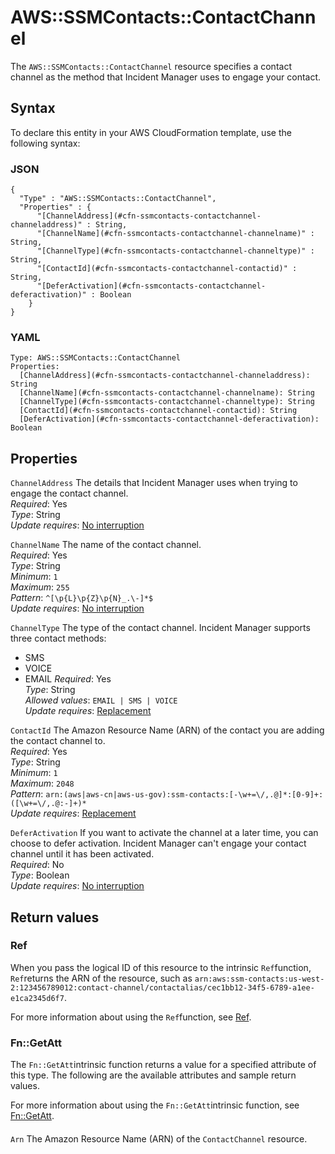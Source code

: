 # AWS::SSMContacts::ContactChannel<a name="aws-resource-ssmcontacts-contactchannel"></a>

The `AWS::SSMContacts::ContactChannel` resource specifies a contact channel as the method that Incident Manager uses to engage your contact\.

## Syntax<a name="aws-resource-ssmcontacts-contactchannel-syntax"></a>

To declare this entity in your AWS CloudFormation template, use the following syntax:

### JSON<a name="aws-resource-ssmcontacts-contactchannel-syntax.json"></a>

```
{
  "Type" : "AWS::SSMContacts::ContactChannel",
  "Properties" : {
      "[ChannelAddress](#cfn-ssmcontacts-contactchannel-channeladdress)" : String,
      "[ChannelName](#cfn-ssmcontacts-contactchannel-channelname)" : String,
      "[ChannelType](#cfn-ssmcontacts-contactchannel-channeltype)" : String,
      "[ContactId](#cfn-ssmcontacts-contactchannel-contactid)" : String,
      "[DeferActivation](#cfn-ssmcontacts-contactchannel-deferactivation)" : Boolean
    }
}
```

### YAML<a name="aws-resource-ssmcontacts-contactchannel-syntax.yaml"></a>

```
Type: AWS::SSMContacts::ContactChannel
Properties: 
  [ChannelAddress](#cfn-ssmcontacts-contactchannel-channeladdress): String
  [ChannelName](#cfn-ssmcontacts-contactchannel-channelname): String
  [ChannelType](#cfn-ssmcontacts-contactchannel-channeltype): String
  [ContactId](#cfn-ssmcontacts-contactchannel-contactid): String
  [DeferActivation](#cfn-ssmcontacts-contactchannel-deferactivation): Boolean
```

## Properties<a name="aws-resource-ssmcontacts-contactchannel-properties"></a>

`ChannelAddress`  <a name="cfn-ssmcontacts-contactchannel-channeladdress"></a>
The details that Incident Manager uses when trying to engage the contact channel\.  
*Required*: Yes  
*Type*: String  
*Update requires*: [No interruption](https://docs.aws.amazon.com/AWSCloudFormation/latest/UserGuide/using-cfn-updating-stacks-update-behaviors.html#update-no-interrupt)

`ChannelName`  <a name="cfn-ssmcontacts-contactchannel-channelname"></a>
The name of the contact channel\.  
*Required*: Yes  
*Type*: String  
*Minimum*: `1`  
*Maximum*: `255`  
*Pattern*: `^[\p{L}\p{Z}\p{N}_.\-]*$`  
*Update requires*: [No interruption](https://docs.aws.amazon.com/AWSCloudFormation/latest/UserGuide/using-cfn-updating-stacks-update-behaviors.html#update-no-interrupt)

`ChannelType`  <a name="cfn-ssmcontacts-contactchannel-channeltype"></a>
The type of the contact channel\. Incident Manager supports three contact methods:  
+ SMS
+ VOICE
+ EMAIL
*Required*: Yes  
*Type*: String  
*Allowed values*: `EMAIL | SMS | VOICE`  
*Update requires*: [Replacement](https://docs.aws.amazon.com/AWSCloudFormation/latest/UserGuide/using-cfn-updating-stacks-update-behaviors.html#update-replacement)

`ContactId`  <a name="cfn-ssmcontacts-contactchannel-contactid"></a>
The Amazon Resource Name \(ARN\) of the contact you are adding the contact channel to\.  
*Required*: Yes  
*Type*: String  
*Minimum*: `1`  
*Maximum*: `2048`  
*Pattern*: `arn:(aws|aws-cn|aws-us-gov):ssm-contacts:[-\w+=\/,.@]*:[0-9]+:([\w+=\/,.@:-]+)*`  
*Update requires*: [Replacement](https://docs.aws.amazon.com/AWSCloudFormation/latest/UserGuide/using-cfn-updating-stacks-update-behaviors.html#update-replacement)

`DeferActivation`  <a name="cfn-ssmcontacts-contactchannel-deferactivation"></a>
If you want to activate the channel at a later time, you can choose to defer activation\. Incident Manager can't engage your contact channel until it has been activated\.  
*Required*: No  
*Type*: Boolean  
*Update requires*: [No interruption](https://docs.aws.amazon.com/AWSCloudFormation/latest/UserGuide/using-cfn-updating-stacks-update-behaviors.html#update-no-interrupt)

## Return values<a name="aws-resource-ssmcontacts-contactchannel-return-values"></a>

### Ref<a name="aws-resource-ssmcontacts-contactchannel-return-values-ref"></a>

When you pass the logical ID of this resource to the intrinsic `Ref`function, `Ref`returns the ARN of the resource, such as `arn:aws:ssm-contacts:us-west-2:123456789012:contact-channel/contactalias/cec1bb12-34f5-6789-a1ee-e1ca2345d6f7`\.

For more information about using the `Ref`function, see [Ref](https://docs.aws.amazon.com/AWSCloudFormation/latest/UserGuide/intrinsic-function-reference-ref.html)\.

### Fn::GetAtt<a name="aws-resource-ssmcontacts-contactchannel-return-values-fn--getatt"></a>

The `Fn::GetAtt`intrinsic function returns a value for a specified attribute of this type\. The following are the available attributes and sample return values\.

For more information about using the `Fn::GetAtt`intrinsic function, see [Fn::GetAtt](https://docs.aws.amazon.com/AWSCloudFormation/latest/UserGuide/intrinsic-function-reference-getatt.html)\.

#### <a name="aws-resource-ssmcontacts-contactchannel-return-values-fn--getatt-fn--getatt"></a>

`Arn`  <a name="Arn-fn::getatt"></a>
The Amazon Resource Name \(ARN\) of the `ContactChannel` resource\.